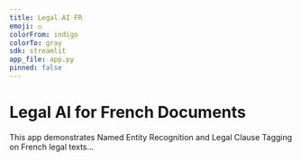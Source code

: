 ```yaml
---
title: Legal AI FR
emoji: ⚖️
colorFrom: indigo
colorTo: gray
sdk: streamlit
app_file: app.py
pinned: false
---
```


# Legal AI for French Documents

This app demonstrates Named Entity Recognition and Legal Clause Tagging on French legal texts...
